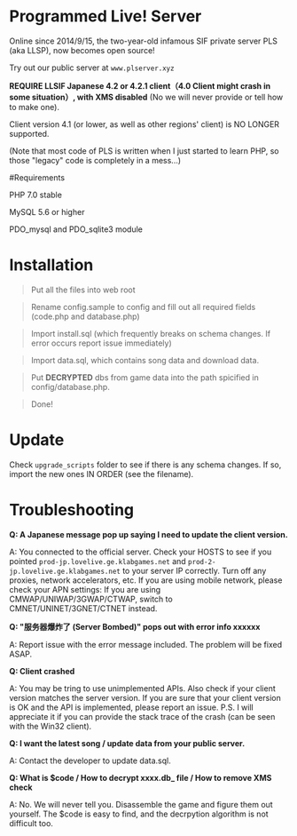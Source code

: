 # Programmed Live! Server

Online since 2014/9/15, the two-year-old infamous SIF private server PLS (aka LLSP), now becomes open source!

Try out our public server at `www.plserver.xyz`

**REQUIRE LLSIF Japanese 4.2 or 4.2.1 client（4.0 Client might crash in some situation）, with XMS disabled** (No we will never provide or tell how to make one).

Client version 4.1 (or lower, as well as other regions' client) is NO LONGER supported.

(Note that most code of PLS is written when I just started to learn PHP, so those "legacy" code is completely in a mess...)

#Requirements

PHP 7.0 stable

MySQL 5.6 or higher

PDO_mysql and PDO_sqlite3 module

# Installation
> Put all the files into web root

> Rename config.sample to config and fill out all required fields (code.php and database.php)

> Import install.sql (which frequently breaks on schema changes. If error occurs report issue immediately)

> Import data.sql, which contains song data and download data.

> Put **DECRYPTED** dbs from game data into the path spicified in config/database.php.

> Done!


# Update
Check `upgrade_scripts` folder to see if there is any schema changes. If so, import the new ones IN ORDER (see the filename).

# Troubleshooting
**Q: A Japanese message pop up saying I need to update the client version.**

A: You connected to the official server. Check your HOSTS to see if you pointed `prod-jp.lovelive.ge.klabgames.net` and `prod-2-jp.lovelive.ge.klabgames.net` to your server IP correctly. Turn off any proxies, network accelerators, etc. If you are using mobile network, please check your APN settings: If you are using CMWAP/UNIWAP/3GWAP/CTWAP, switch to CMNET/UNINET/3GNET/CTNET instead.

**Q: "服务器爆炸了 (Server Bombed)" pops out with error info xxxxxx**

A: Report issue with the error message included. The problem will be fixed ASAP.

**Q: Client crashed**

A: You may be tring to use unimplemented APIs. Also check if your client version matches the server version. If you are sure that your client version is OK and the API is implemented, please report an issue. P.S. I will appreciate it if you can provide the stack trace of the crash (can be seen with the Win32 client).

**Q: I want the latest song / update data from your public server.**

A: Contact the developer to update data.sql.

**Q: What is $code / How to decrypt xxxx.db_ file / How to remove XMS check**

A: No. We will never tell you. Disassemble the game and figure them out yourself. The $code is easy to find, and the decrpytion algorithm is not difficult too.


